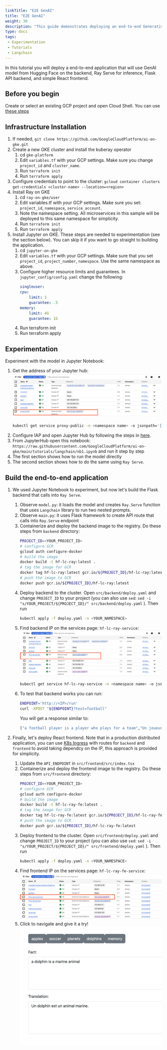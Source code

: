 ```yaml
---
linkTitle: "E2E GenAI"
title: "E2E GenAI"
weight: 30
description: "This guide demonstrates deploying an end-to-end Generative AI application on Google Kubernetes Engine (GKE). It utilizes a Hugging Face model with Langchain for prompt engineering, Ray Serve for model inference, a Flask API for the backend, and a React frontend for user interaction. The setup includes infrastructure provisioning with Terraform, model experimentation in Jupyter Notebook, and containerized deployment of the backend and frontend services to GKE, all managed through kubectl."
type: docs
tags:
 - Experimentation
 - Tutorials
 - Langchain
---
```

In this tutorial you will deploy a end-to-end application that will use GenAI model from Hugging Face on the backend, Ray Serve for inference, Flask API backend, and simple React frontend.

## Before you begin

Create or select an existing GCP project and open Cloud Shell. You can use [these steps](https://cloud.google.com/kubernetes-engine/docs/deploy-app-cluster#before-you-begin)

## Infrastructure Installation

1. If needed, `git clone https://github.com/GoogleCloudPlatform/ai-on-gke.git`
1. Create a new GKE cluster and install the kuberay operator
    1. cd `gke-platform`
    1. Edit `variables.tf` with your GCP settings. Make sure you change `project_id` and `cluster_name`.
    1. Run `terraform init`
    1. Run `terraform apply`
1. Configure credentials to point to the cluster: `gcloud container clusters get-credentials <cluster-name> --location=<region>`
1. Install Ray on GKE
    1. cd `ray-on-gke/user`
    1. Edit variables.tf with your GCP settings. Make sure you set: `project_id`, `namespace`, `service_account`.
    1. Note the namespace setting. All microservices in this sample will be deployed to this same namespace for simplicity.
    1. Run `terraform init`
    1. Run `terraform apply`
1. Install Jupyter on GKE. These steps are needed to experimentation (see the section below). You can skip it if you want to go straight to building the application. 
    1. cd `jupyter-on-gke`
    1. Edit `variables.tf` with your GCP settings. Make sure that you set `project_id`, `project_number`, `namespace`. Use the same namespace as above.
    1. Configure higher resource limits and guarantees. In `jupyter_config/config.yaml` change the following:
        ```yaml
        singleuser:
        cpu:
            limit: 1
            guarantee: .5
        memory:
            limit: 4G
            guarantee: 1G
        ```
    1. Run terraform init
    1. Run terraform apply

## Experimentation

Experiment with the model in Jupyter Notebook:
1. Get the address of your Jupyter hub:
![Jupyter Hub IP](https://github.com/GoogleCloudPlatform/ai-on-gke/blob/main/tutorials-and-examples/genAI-LLM/e2e-genai-langchain-app/open_jupyter.png)
    ```bash
    kubectl get service proxy-public -n <namespace name> -o jsonpath='{.status.loadBalancer.ingress[0].ip}'
    ```
1. Configure IAP and open Jupyter Hub by following the steps in [here](https://github.com/GoogleCloudPlatform/ai-on-gke/blob/main/applications/jupyter/README.md).
1. From JupyterHub open this notebook: `https://raw.githubusercontent.com/GoogleCloudPlatform/ai-on-gke/main/tutorials/langchain/nb1.ipynb` and run it step by step
1. The first section shows how to run the model directly
1. The second section shows how to do the same using `Ray Serve`.

## Build the end-to-end application

1. We used Jupyter Notebook to experiment, but now let's build the Flask backend that calls into `Ray Serve`.
    1. Observe `model.py`: it loads the model and creates `Ray.Serve` function that uses `Langchain` library to run two nested prompts.
    1. Observe `main.py`: it uses Flask framework to create API route that calls into `Ray.Serve` endpoint
    1. Containerize and deploy the backend image to the registry. Do these steps from `backend` directory:
        ```bash
        PROJECT_ID=<YOUR_PROJECT_ID>
        # configure GCR
        gcloud auth configure-docker
        # build the image
        docker build -t hf-lc-ray:latest .
        # tag the image for GCR
        docker tag hf-lc-ray:latest gcr.io/${PROJECT_ID}/hf-lc-ray:latest
        # push the image to GCR
        docker push gcr.io/${PROJECT_ID}/hf-lc-ray:latest
        ```
    1. Deploy backend to the cluster. Open `src/backend/deploy.yaml` and change `PROJECT_ID` to your project (you can also use `sed`:  `sed -i "s/YOUR_PROJECT/${PROJECT_ID}/" src/backend/deploy.yaml` ). Then run
        ```bash
        kubectl apply -f deploy.yaml -n <YOUR_NAMESPACE>
        ```
    1. Find backend IP on the services page: `hf-lc-ray-service`: ![Backend IP](https://github.com/GoogleCloudPlatform/ai-on-gke/blob/main/tutorials-and-examples/genAI-LLM/e2e-genai-langchain-app/backend_ip.png)
        ```bash
        kubectl get service hf-lc-ray-service -n <namespace name> -o jsonpath='{.status.loadBalancer.ingress[0].ip}'
        ```
    1. To test that backend works you can run:
        ```bash
        ENDPOINT='http://<IP>/run'
        curl -XPOST "${ENDPOINT}?text=football"
        ```
        You will get a response similar to:
        ```bash
        ["a football player is a player who plays for a team","Un joueur de football est un player qui joue pour un \u00e9quipe."]
        ```

1. Finally, let's deploy React frontend. Note that in a production distributed application, you can use [K8s Ingress](https://kubernetes.io/docs/concepts/services-networking/ingress/) with routes for `backend` and `frontend` to avoid taking dependcy on the IP, this approach is provided for simplicity.
    1. Update the `API_ENDPOINT` in `src/frontend/src/index.tsx`
    1. Containerize and deploy the frontend image to the registry. Do these steps from `src/frontend` directory:
        ```bash
        PROJECT_ID=<YOUR_PROJECT_ID>
        # configure GCR
        gcloud auth configure-docker
        # build the image
        docker build -t hf-lc-ray-fe:latest .
        # tag the image for GCR
        docker tag hf-lc-ray-fe:latest gcr.io/${PROJECT_ID}/hf-lc-ray-fe:latest
        # push the image to GCR
        docker push gcr.io/${PROJECT_ID}/hf-lc-ray-fe:latest
        ```
    1. Deploy frontend to the cluster. Open `src/frontend/deploy.yaml` and change `PROJECT_ID` to your project (you can also use `sed`:  `sed -i "s/YOUR_PROJECT/${PROJECT_ID}/" src/frontend/deploy.yaml` ). Then run
        ```bash
        kubectl apply -f deploy.yaml -n <YOUR_NAMESPACE>
        ```
    1. Find frontend IP on the services page: `hf-lc-ray-fe-service`: ![Frontend IP](https://github.com/GoogleCloudPlatform/ai-on-gke/blob/main/tutorials-and-examples/genAI-LLM/e2e-genai-langchain-app/frontend_ip.png)
    1. Click to navigate and give it a try! ![Frontend App](https://github.com/GoogleCloudPlatform/ai-on-gke/blob/main/tutorials-and-examples/genAI-LLM/e2e-genai-langchain-app/frontend_app.png)

